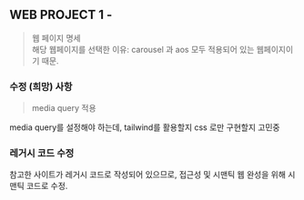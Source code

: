 ## WEB PROJECT 1 -
>웹 페이지 명세  
해당 웹페이지를 선택한 이유: carousel 과 aos 모두 적용되어 있는 웹페이지이기 때문.  

### 수정 (희망) 사항
>media query 적용  

media query를 설정해야 하는데, tailwind를 활용할지 css 로만 구현할지 고민중 

### 레거시 코드 수정  
참고한 사이트가 레거시 코드로 작성되어 있으므로, 접근성 및 시맨틱 웹 완성을 위해 시맨틱 코드로 수정.

